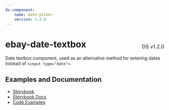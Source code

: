 ```yaml
---
ds-component:
    name: date-picker
    version: 1.2.0
---
```


<h1 style='display: flex; justify-content: space-between; align-items: center;'>
    <span>
        ebay-date-textbox
    </span>
    <span style='font-weight: normal; font-size: medium; margin-bottom: -15px;'>
        DS v1.2.0
    </span>
</h1>

Date textbox component, used as an alternative method for entering dates instead of `<input type="date">`.

## Examples and Documentation

-   [Storybook](https://ebay.github.io/ebayui-core/?path=/story/dialogs-ebay-date-textbox)
-   [Storybook Docs](https://ebay.github.io/ebayui-core/?path=/docs/dialogs-ebay-date-textbox)
-   [Code Examples](https://github.com/eBay/ebayui-core/tree/master/src/components/ebay-date-textbox/examples)
